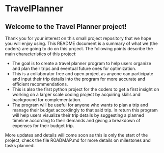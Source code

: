 # TravelPlanner
<h2>Welcome to the Travel Planner project!</h2>
<p>Thank you for your interest on this small project repository that we hope you will enjoy using. This README document is a summary of what we (the coders) are going to do on this project. The following points describe the main characteristics of this project:</p>
<ul><li>The goal is to create a travel planner program to help users organize and plan their trips and eventual future ones for optimization.</li>
<li>This is a collaborator free and open project as anyone can participate and input their trip details into the program for more accurate and efficient recommendations.</li>
<li>This is also the first python project for the coders to get a first insight on working on a larger scale coding project by acquiring skills and background for complementation.</li>
<li>The program will be useful for anyone who wants to plan a trip and manage their budget accordingly to that said trip. In return this program will help users visualize their trip details by suggesting a planned timeline according to their demands and giving a breakdown of expenses for their budget trip.</li>
</ul>
<p>More updates and details will come soon as this is only the start of the project, check the file ROADMAP.md for more details on milestones and tasks planned.</p>
